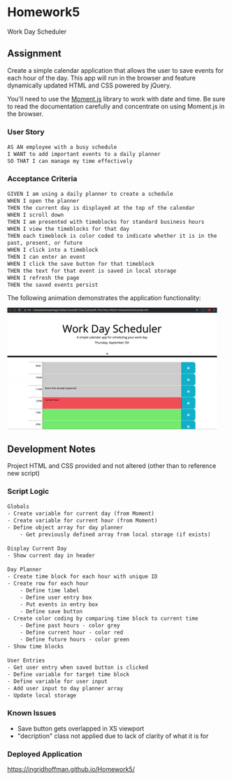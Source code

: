 # Homework5

Work Day Scheduler

## Assignment

Create a simple calendar application that allows the user to save events for each hour of the day. This app will run in the browser and feature dynamically updated HTML and CSS powered by jQuery.

You'll need to use the [Moment.js](https://momentjs.com/) library to work with date and time. Be sure to read the documentation carefully and concentrate on using Moment.js in the browser.

### User Story

```
AS AN employee with a busy schedule
I WANT to add important events to a daily planner
SO THAT I can manage my time effectively
```

### Acceptance Criteria

```
GIVEN I am using a daily planner to create a schedule
WHEN I open the planner
THEN the current day is displayed at the top of the calendar
WHEN I scroll down
THEN I am presented with timeblocks for standard business hours
WHEN I view the timeblocks for that day
THEN each timeblock is color coded to indicate whether it is in the past, present, or future
WHEN I click into a timeblock
THEN I can enter an event
WHEN I click the save button for that timeblock
THEN the text for that event is saved in local storage
WHEN I refresh the page
THEN the saved events persist
```

The following animation demonstrates the application functionality:

![day planner demo](./Assets/05-third-party-apis-homework-demo.gif)

## Development Notes

Project HTML and CSS provided and not altered (other than to reference new script)

### Script Logic

```
Globals
- Create variable for current day (from Moment)
- Create variable for current hour (from Moment)
- Define object array for day planner
	- Get previously defined array from local storage (if exists)

Display Current Day
- Show current day in header

Day Planner
- Create time block for each hour with unique ID
- Create row for each hour
	- Define time label
	- Define user entry box
	- Put events in entry box
	- Define save button
- Create color coding by comparing time block to current time
	- Define past hours - color grey
	- Define current hour - color red
	- Define future hours - color green
- Show time blocks

User Entries
- Get user entry when saved button is clicked
- Define variable for target time block
- Define variable for user input
- Add user input to day planner array
- Update local storage
```

### Known Issues

- Save button gets overlapped in XS viewport
- "decription" class not applied due to lack of clarity of what it is for

### Deployed Application

https://ingridhoffman.github.io/Homework5/
